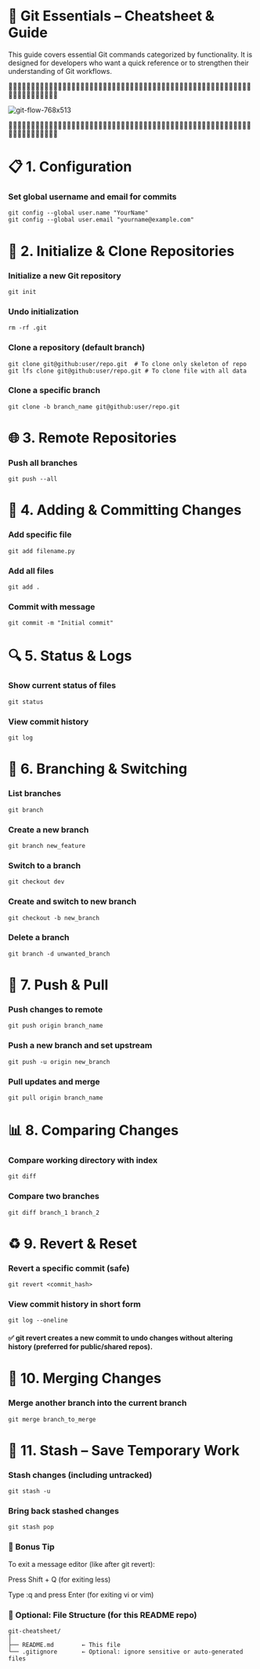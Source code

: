 
# 🧠 Git Essentials – Cheatsheet & Guide

This guide covers essential Git commands categorized by functionality. It is designed for developers who want a quick reference or to strengthen their understanding of Git workflows.



![git-flow-768x513](https://user-images.githubusercontent.com/14274827/91470661-9d5a8780-e8b2-11ea-9ccb-0d813d2e35d1.png)



# 📋 1. Configuration
### Set global username and email for commits
```
git config --global user.name "YourName"
git config --global user.email "yourname@example.com"
```
# 📁 2. Initialize & Clone Repositories
### Initialize a new Git repository
```
git init
```
### Undo initialization
```
rm -rf .git
```

### Clone a repository (default branch)
```
git clone git@github:user/repo.git  # To clone only skeleton of repo
git lfs clone git@github:user/repo.git # To clone file with all data
```

### Clone a specific branch
```
git clone -b branch_name git@github:user/repo.git
```
# 🌐 3. Remote Repositories

### Push all branches
```
git push --all
```

# 📝 4. Adding & Committing Changes
### Add specific file
```
git add filename.py
```
### Add all files
```
git add .
```
### Commit with message
```
git commit -m "Initial commit"
```
# 🔍 5. Status & Logs
### Show current status of files
```
git status
```
### View commit history
```
git log
```
# 🔀 6. Branching & Switching
### List branches
```
git branch
```
### Create a new branch
```
git branch new_feature
```
### Switch to a branch
```
git checkout dev
```
### Create and switch to new branch
```
git checkout -b new_branch
```
### Delete a branch
```
git branch -d unwanted_branch
```
# 🚀 7. Push & Pull
### Push changes to remote
```
git push origin branch_name
```
### Push a new branch and set upstream
```
git push -u origin new_branch
```
### Pull updates and merge
```
git pull origin branch_name
```
# 📊 8. Comparing Changes
### Compare working directory with index
```
git diff
```
### Compare two branches
```
git diff branch_1 branch_2
```
# ♻️ 9. Revert & Reset
### Revert a specific commit (safe)
```
git revert <commit_hash>
```
### View commit history in short form
```
git log --oneline
```
#### ✅ git revert creates a new commit to undo changes without altering history (preferred for public/shared repos).

# 🔀 10. Merging Changes
### Merge another branch into the current branch
```
git merge branch_to_merge
```

# 💾 11. Stash – Save Temporary Work
### Stash changes (including untracked)
```
git stash -u
```
### Bring back stashed changes
```
git stash pop
```
### 📌 Bonus Tip
To exit a message editor (like after git revert):

Press Shift + Q (for exiting less)

Type :q and press Enter (for exiting vi or vim)

### 📁 Optional: File Structure (for this README repo)
```
git-cheatsheet/
│
├── README.md        ← This file
└── .gitignore       ← Optional: ignore sensitive or auto-generated files
```
